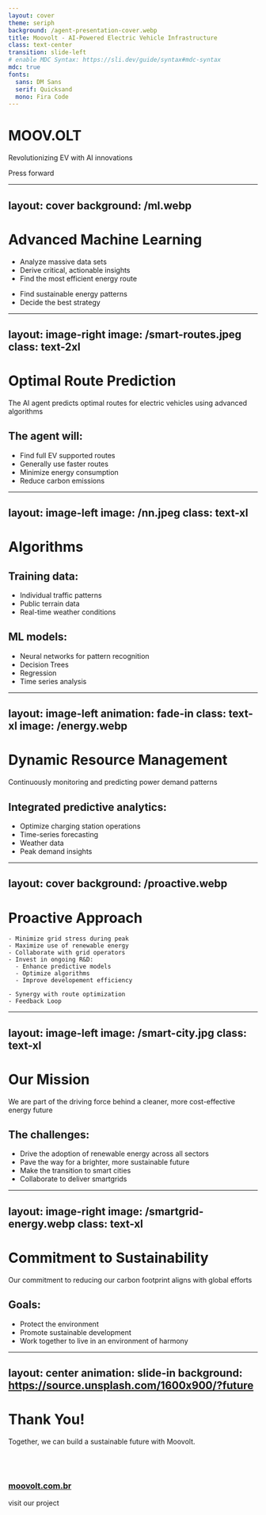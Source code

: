 ```yaml
---
layout: cover
theme: seriph
background: /agent-presentation-cover.webp
title: Moovolt - AI-Powered Electric Vehicle Infrastructure
class: text-center
transition: slide-left
# enable MDC Syntax: https://sli.dev/guide/syntax#mdc-syntax
mdc: true
fonts:
  sans: DM Sans
  serif: Quicksand
  mono: Fira Code
---
```


# MOOV.OLT
Revolutionizing EV with AI innovations

<div class="pt-12 animate-pulse">
  <span @click="$slidev.nav.next" class="px-2 py-1 rounded cursor-pointer" hover="bg-white bg-opacity-10">
    Press forward <kbd><carbon:arrow-right class="inline"/></kbd>
  </span>
</div>

<div class="abs-br m-6 flex gap-2">
  <a href="https://github.com/FlipSoftware/moov.olt-mvp" target="_blank" alt="GitHub" title="Moovolt"
    class="text-xl slidev-icon-btn opacity-50 !border-none !hover:text-white">
    <carbon-logo-github />
  </a>
</div>


---
layout: cover
background: /ml.webp
---

# Advanced Machine Learning

<!-- ![Machine Learning](/ml.png) -->

<div grid grid-cols-2 text-left text-2xl>

  - Analyze massive data sets
  - Derive critical, actionable insights
  - Find the most efficient energy route

  <div>

  - Find sustainable energy patterns
  - Decide the best strategy

  </div>

</div>

---
layout: image-right
image: /smart-routes.jpeg
class: text-2xl
---

# Optimal Route Prediction
The AI agent predicts optimal routes for electric vehicles using advanced algorithms

## The agent will:
- Find full EV supported routes
- Generally use faster routes
- Minimize energy consumption
- Reduce carbon emissions

---
layout: image-left
image: /nn.jpeg
class: text-xl
---

# Algorithms

## Training data:
  - Individual traffic patterns
  - Public terrain data
  - Real-time weather conditions
  
## ML models:
- Neural networks for pattern recognition
- Decision Trees
- Regression
- Time series analysis


---
layout: image-left
animation: fade-in
class: text-xl
image: /energy.webp
---

# Dynamic Resource Management
Continuously monitoring and predicting power demand patterns

## Integrated predictive analytics:
  - Optimize charging station operations
  - Time-series forecasting
  - Weather data
  - Peak demand insights


---
layout: cover
background: /proactive.webp
---

# Proactive Approach

<div grid grid-cols-2 text-left gap-16 text-xl>

  <div>

    - Minimize grid stress during peak
    - Maximize use of renewable energy
    - Collaborate with grid operators
    - Invest in ongoing R&D:
      - Enhance predictive models
      - Optimize algorithms
      - Improve developement efficiency

  </div>

  <div>

    - Synergy with route optimization
    - Feedback Loop

  </div>

</div>

---
layout: image-left
image: /smart-city.jpg
class: text-xl
---

# Our Mission
We are part of the driving force behind a cleaner, more cost-effective energy future

## The challenges:
- Drive the adoption of renewable energy across all sectors
- Pave the way for a brighter, more sustainable future
- Make the transition to smart cities
- Collaborate to deliver smartgrids

---
layout: image-right
image: /smartgrid-energy.webp
class: text-xl
---

# Commitment to Sustainability
Our commitment to reducing our carbon footprint aligns with global efforts

## Goals:
- Protect the environment
- Promote sustainable development
- Work together to live in an environment of harmony

---
layout: center
animation: slide-in
background: https://source.unsplash.com/1600x900/?future
---

<div text-center>

# Thank You!
Together, we can build a sustainable future with Moovolt.

<br>
<br>
  
### [moovolt.com.br](https://moovolt.com.br)
visit our project <a href="https://github.com/FlipSoftware/moov.olt-mvp"><carbon-logo-github /></a>

</div>
